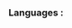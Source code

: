 ### Languages :

<div style="display: flex;
<table>
  <tr>
    
        🇺🇦 Ukrainian - Native
        
  </tr>

  <tr>
    
        🇬🇧 English - Pre-Intermediate
        
  </tr>
</table>
</div>
<picture>
  <source media="(prefers-color-scheme: dark)" srcset="https://raw.githubusercontent.com/Mrmantikor/Mrmantikor/output/github-snake-dark.svg" />
  <source media="(prefers-color-scheme: light)" srcset="https://raw.githubusercontent.com/Mrmantikor/Mrmantikor/output/github-snake.svg" />
  <img alt="github-snake" src="https://raw.githubusercontent.com/Mrmantikor/Mrmantikor/output/github-snake.svg" />
</picture>

